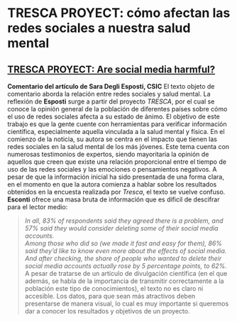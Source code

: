 # TRESCA PROYECT: cómo afectan las redes sociales a nuestra salud mental 
## [TRESCA PROYECT: Are social media harmful?](https://trescaproject.eu/2021/10/07/are-social-media-harmful-yes-say-most-europeans-but-its-complicated/)
**Comentario del artículo de Sara Degli Esposti, CSIC**
El texto objeto de comentario aborda la relación entre redes sociales y salud mental. La reflexión de **Esposti** surge a partir del proyecto *TRESCA*, por el cual se conoce la opinión general de la población de diferentes países sobre cómo el uso de redes sociales afecta a su estado de ánimo. El objetivo de este trabajo es que la gente cuente con herramientas para verificar información científica, especialmente aquella vinculada a la salud mental y física. 
En el comienzo de la noticia, su autora se centra en el impacto que tienen las redes sociales en la salud mental de los más jóvenes. Este tema cuenta con numerosas  testimonios de expertos, siendo mayoritaria la opinión de aquellos que creen que existe una relación proporcional entre el tiempo de uso de las redes sociales y las emociones o pensamientos negativos. 
A pesar de que la información inicial ha sido presentada de una forma clara, en el momento en que la autora comienza a hablar sobre los resultados obtenidos en la encuesta realizada por *Tresca*, el texto se vuelve confuso. **Esconti** ofrece una masa bruta de información que es dificil de descifrar para el lector medio:   
>*In all, 83% of respondents said they agreed there is a problem, and 57% said they would consider deleting some of their social media accounts.*  
>*Among those who did so (we made it fast and easy for them), 86% said they’d like to know even more about the effects of social media. And after checking, the share of people who wanted to delete their social media accounts actually rose by 5 percentage points, to 62%.*
A pesar de tratarse de un artículo de divulgación científica (en el que además, se habla de la importancia de transmitir correctamente a la población este tipo de conocimientos), el texto no es claro ni accesible. Los datos, para que sean más atractivos deben presentarse de manera visual, lo cual es muy importante si queremos dar a conocer los resultados y objetivos de un proyecto. 

